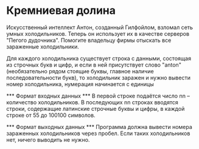 # Кремниевая долина

Искусственный интеллект Антон, созданный Гилфойлом, взломал сеть умных холодильников. Теперь он использует их в качестве серверов "Пегого дудочника". Помогите владельцу фирмы отыскать все зараженные холодильники.

Для каждого холодильника существует строка с данными, состоящая из строчных букв и цифр, и если в ней присутствует слово "anton" (необязательно рядом стоящие буквы, главное наличие последовательности букв), то холодильник заражен и нужно вывести номер холодильника, нумерация начинается с единицы

*** Формат входных данных ***
В первой строке подаётся число nn – количество холодильников. В последующих nn строках вводятся строки, содержащие латинские строчные буквы и цифры, в каждой строке от 55 до 100100 символов.

*** Формат выходных данных ***
Программа должна вывести номера зараженных холодильников через пробел. Если таких холодильников нет, ничего выводить не нужно.